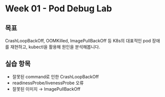 # Week 01 - Pod Debug Lab

## 목표

CrashLoopBackOff, OOMKilled, ImagePullBackOff 등 K8s의 대표적인 pod 장애를 재현하고,
kubectl을 활용해 원인을 분석해봅니다.

## 실습 항목

- 잘못된 command로 인한 CrashLoopBackOff
- readinessProbe/livenessProbe 오류
- 잘못된 이미지 → ImagePullBackOff
